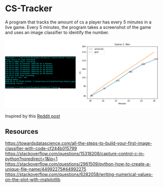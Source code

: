 # CS-Tracker
A program that tracks the amount of cs a player has every 5 minutes in a live game. Every 5 minutes, the program takes a screenshot of the game and uses an image classifier to identify the number.

![](/cstracker.png)

Inspired by this [Reddit post](https://www.reddit.com/r/summonerschool/comments/g92ri6/a_detailed_guide_on_maintaining_good_farm_and/)

## Resources
https://towardsdatascience.com/all-the-steps-to-build-your-first-image-classifier-with-code-cf244b015799  
https://stackoverflow.com/questions/15318208/capture-control-c-in-python?noredirect=1&lq=1  
https://stackoverflow.com/questions/2961509/python-how-to-create-a-unique-file-name/44992275#44992275  
https://stackoverflow.com/questions/6282058/writing-numerical-values-on-the-plot-with-matplotlib  
